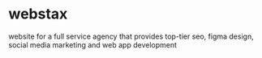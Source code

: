 # webstax
website for a full service agency that provides top-tier seo, figma design, social media marketing and web app development
